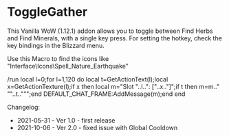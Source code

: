 # ToggleGather
This Vanilla WoW (1.12.1) addon allows you to toggle between Find Herbs and Find Minerals, with a single key press.
For setting the hotkey, check the key bindings in the Blizzard menu.

Use this Macro to find the icons like "Interface\Icons\Spell_Nature_Earthquake"

  /run local l=0;for l=1,120 do local t=GetActionText(l);local x=GetActionTexture(l);if x then local m="Slot "..l..": ["..x.."]";if t then m=m.." \""..t.."\"";end DEFAULT_CHAT_FRAME:AddMessage(m);end end

Changelog:

* 2021-05-31 - Ver 1.0 - first release
* 2021-10-06 - Ver 2.0 - fixed issue with Global Cooldown
